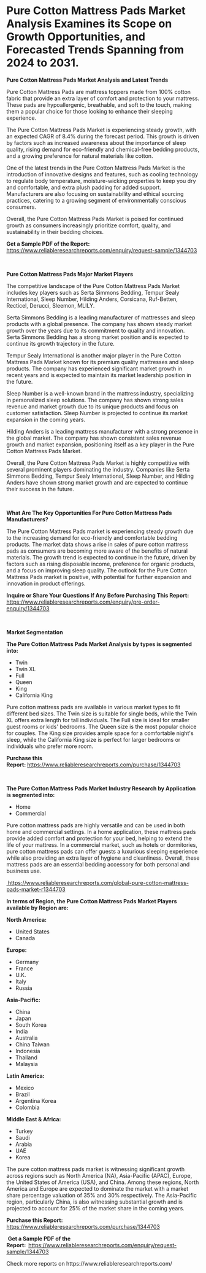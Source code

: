 <p><h1>Pure Cotton Mattress Pads Market Analysis Examines its Scope on Growth Opportunities, and Forecasted Trends Spanning from 2024 to 2031.</h1></p><p><strong>Pure Cotton Mattress Pads Market Analysis and Latest Trends</strong></p>
<p><p>Pure Cotton Mattress Pads are mattress toppers made from 100% cotton fabric that provide an extra layer of comfort and protection to your mattress. These pads are hypoallergenic, breathable, and soft to the touch, making them a popular choice for those looking to enhance their sleeping experience.</p><p>The Pure Cotton Mattress Pads Market is experiencing steady growth, with an expected CAGR of 8.4% during the forecast period. This growth is driven by factors such as increased awareness about the importance of sleep quality, rising demand for eco-friendly and chemical-free bedding products, and a growing preference for natural materials like cotton.</p><p>One of the latest trends in the Pure Cotton Mattress Pads Market is the introduction of innovative designs and features, such as cooling technology to regulate body temperature, moisture-wicking properties to keep you dry and comfortable, and extra plush padding for added support. Manufacturers are also focusing on sustainability and ethical sourcing practices, catering to a growing segment of environmentally conscious consumers.</p><p>Overall, the Pure Cotton Mattress Pads Market is poised for continued growth as consumers increasingly prioritize comfort, quality, and sustainability in their bedding choices.</p></p>
<p><strong>Get a Sample PDF of the Report:&nbsp;</strong> <a href="https://www.reliableresearchreports.com/enquiry/request-sample/1344703">https://www.reliableresearchreports.com/enquiry/request-sample/1344703</a></p>
<p>&nbsp;</p>
<p><strong>Pure Cotton Mattress Pads Major Market Players</strong></p>
<p><p>The competitive landscape of the Pure Cotton Mattress Pads Market includes key players such as Serta Simmons Bedding, Tempur Sealy International, Sleep Number, Hilding Anders, Corsicana, Ruf-Betten, Recticel, Derucci, Sleemon, MLILY.</p><p>Serta Simmons Bedding is a leading manufacturer of mattresses and sleep products with a global presence. The company has shown steady market growth over the years due to its commitment to quality and innovation. Serta Simmons Bedding has a strong market position and is expected to continue its growth trajectory in the future.</p><p>Tempur Sealy International is another major player in the Pure Cotton Mattress Pads Market known for its premium quality mattresses and sleep products. The company has experienced significant market growth in recent years and is expected to maintain its market leadership position in the future.</p><p>Sleep Number is a well-known brand in the mattress industry, specializing in personalized sleep solutions. The company has shown strong sales revenue and market growth due to its unique products and focus on customer satisfaction. Sleep Number is projected to continue its market expansion in the coming years.</p><p>Hilding Anders is a leading mattress manufacturer with a strong presence in the global market. The company has shown consistent sales revenue growth and market expansion, positioning itself as a key player in the Pure Cotton Mattress Pads Market.</p><p>Overall, the Pure Cotton Mattress Pads Market is highly competitive with several prominent players dominating the industry. Companies like Serta Simmons Bedding, Tempur Sealy International, Sleep Number, and Hilding Anders have shown strong market growth and are expected to continue their success in the future.</p></p>
<p>&nbsp;</p>
<p><strong>What Are The Key Opportunities For Pure Cotton Mattress Pads Manufacturers?</strong></p>
<p><p>The Pure Cotton Mattress Pads market is experiencing steady growth due to the increasing demand for eco-friendly and comfortable bedding products. The market data shows a rise in sales of pure cotton mattress pads as consumers are becoming more aware of the benefits of natural materials. The growth trend is expected to continue in the future, driven by factors such as rising disposable income, preference for organic products, and a focus on improving sleep quality. The outlook for the Pure Cotton Mattress Pads market is positive, with potential for further expansion and innovation in product offerings.</p></p>
<p><strong>Inquire or Share Your Questions If Any Before Purchasing This Report:</strong> <a href="https://www.reliableresearchreports.com/enquiry/pre-order-enquiry/1344703">https://www.reliableresearchreports.com/enquiry/pre-order-enquiry/1344703</a></p>
<p>&nbsp;</p>
<p><strong>Market Segmentation</strong></p>
<p><strong>The Pure Cotton Mattress Pads Market Analysis by types is segmented into:</strong></p>
<p><ul><li>Twin</li><li>Twin XL</li><li>Full</li><li>Queen</li><li>King</li><li>California King</li></ul></p>
<p><p>Pure cotton mattress pads are available in various market types to fit different bed sizes. The Twin size is suitable for single beds, while the Twin XL offers extra length for tall individuals. The Full size is ideal for smaller guest rooms or kids' bedrooms. The Queen size is the most popular choice for couples. The King size provides ample space for a comfortable night's sleep, while the California King size is perfect for larger bedrooms or individuals who prefer more room.</p></p>
<p><strong>Purchase this Report:&nbsp;</strong><a href="https://www.reliableresearchreports.com/purchase/1344703">https://www.reliableresearchreports.com/purchase/1344703</a></p>
<p>&nbsp;</p>
<p><strong>The Pure Cotton Mattress Pads Market Industry Research by Application is segmented into:</strong></p>
<p><ul><li>Home</li><li>Commercial</li></ul></p>
<p><p>Pure cotton mattress pads are highly versatile and can be used in both home and commercial settings. In a home application, these mattress pads provide added comfort and protection for your bed, helping to extend the life of your mattress. In a commercial market, such as hotels or dormitories, pure cotton mattress pads can offer guests a luxurious sleeping experience while also providing an extra layer of hygiene and cleanliness. Overall, these mattress pads are an essential bedding accessory for both personal and business use.</p></p>
<p><a href="https://www.reliableresearchreports.com/global-pure-cotton-mattress-pads-market-r1344703">&nbsp;https://www.reliableresearchreports.com/global-pure-cotton-mattress-pads-market-r1344703</a></p>
<p><strong>In terms of Region, the Pure Cotton Mattress Pads Market Players available by Region are:</strong></p>
<p>
    <p> <strong> North America: </strong>
        <ul>
            <li>United States</li>
            <li>Canada</li>
        </ul>
        </p> 
    <p> <strong> Europe: </strong>
        <ul>
            <li>Germany</li>
            <li>France</li>
            <li>U.K.</li>
            <li>Italy</li>
            <li>Russia</li>
        </ul>
        </p> 
    <p> <strong> Asia-Pacific: </strong>
        <ul>
            <li>China</li>
            <li>Japan</li>
            <li>South Korea</li>
            <li>India</li>
            <li>Australia</li>
            <li>China Taiwan</li>
            <li>Indonesia</li>
            <li>Thailand</li>
            <li>Malaysia</li>
        </ul>
        </p> 
    <p> <strong> Latin America: </strong>
        <ul>
            <li>Mexico</li>
            <li>Brazil</li>
            <li>Argentina Korea</li>
            <li>Colombia</li>
        </ul>
        </p> 
    <p> <strong> Middle East & Africa: </strong>
        <ul>
            <li>Turkey</li>
            <li>Saudi</li>
            <li>Arabia</li>
            <li>UAE</li>
            <li>Korea</li>
        </ul>
    </p>
    </p>
<p><p>The pure cotton mattress pads market is witnessing significant growth across regions such as North America (NA), Asia-Pacific (APAC), Europe, the United States of America (USA), and China. Among these regions, North America and Europe are expected to dominate the market with a market share percentage valuation of 35% and 30% respectively. The Asia-Pacific region, particularly China, is also witnessing substantial growth and is projected to account for 25% of the market share in the coming years.</p></p>
<p><strong>Purchase this Report: </strong><a href="https://www.reliableresearchreports.com/purchase/1344703">https://www.reliableresearchreports.com/purchase/1344703</a></p>
<p>&nbsp;<strong>Get a Sample PDF of the Report:&nbsp;&nbsp;</strong><a href="https://www.reliableresearchreports.com/enquiry/request-sample/1344703">https://www.reliableresearchreports.com/enquiry/request-sample/1344703</a></p>
<p><strong></strong></p>
<p>Check more reports on https://www.reliableresearchreports.com/</p>